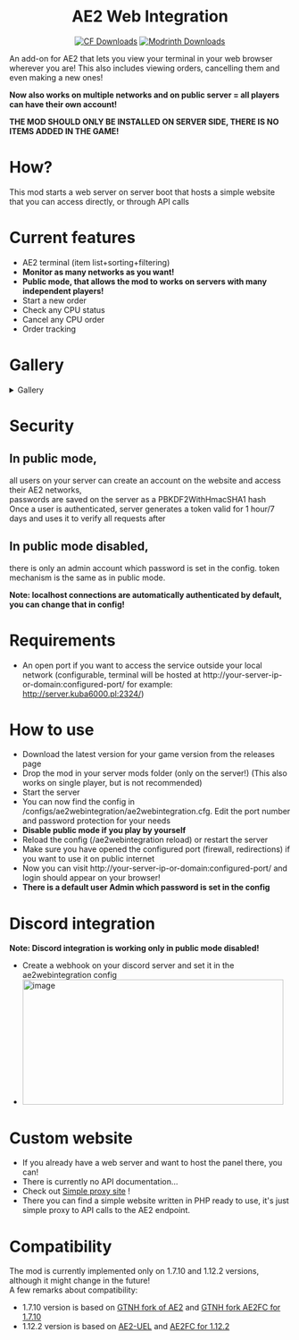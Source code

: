 <div align=center>

# AE2 Web Integration

[![CF Downloads](https://cf.way2muchnoise.eu/full_1122761_downloads.svg)](https://www.curseforge.com/minecraft/mc-mods/ae2-web-integration) [![Modrinth Downloads](https://img.shields.io/modrinth/dt/8MGTfmHF?logo=modrinth)
](https://modrinth.com/mod/ae2-web-integration)

</div>

An add-on for AE2 that lets you view your terminal in your web browser wherever you are! This also includes viewing orders, cancelling them and even making a new ones!   

**Now also works on multiple networks and on public server = all players can have their own account!**   

**THE MOD SHOULD ONLY BE INSTALLED ON SERVER SIDE, THERE IS NO ITEMS ADDED IN THE GAME!**

# How?

This mod starts a web server on server boot that hosts a simple website that you can access directly, or through API calls

# Current features

- AE2 terminal (item list+sorting+filtering)
- **Monitor as many networks as you want!**
- **Public mode, that allows the mod to works on servers with many independent players!**
- Start a new order
- Check any CPU status
- Cancel any CPU order
- Order tracking

# Gallery

<details>
<summary>Gallery</summary>

<img width="2560" height="1440" alt="image" src="https://github.com/user-attachments/assets/9363c6c4-26dd-46fe-a6c2-84111338e6b0" />
<img width="737" height="70" alt="image" src="https://github.com/user-attachments/assets/2d95024e-25ca-415f-a63d-945f2c906302" />
<img width="2560" height="1440" alt="image" src="https://github.com/user-attachments/assets/c880a117-75d3-4d53-9ebf-db67135a3275" />
<img width="2560" height="1440" alt="image" src="https://github.com/user-attachments/assets/2aeb72af-7abf-4cad-9a7a-1f66bd243594" />

</details>

# Security

## In public mode,

all users on your server can create an account on the website and access their AE2 networks,  
passwords are saved on the server as a PBKDF2WithHmacSHA1 hash  
Once a user is authenticated, server generates a token valid for 1 hour/7 days and uses it to verify all requests after  

## In public mode disabled,
 there is only an admin account which password is set in the config.
token mechanism is the same as in public mode.

**Note: localhost connections are automatically authenticated by default, you can change that in config!**

# Requirements

- An open port if you want to access the service outside your local network (configurable, terminal will be hosted at http://your-server-ip-or-domain:configured-port/ for example: http://server.kuba6000.pl:2324/)

# How to use

- Download the latest version for your game version from the releases page
- Drop the mod in your server mods folder (only on the server!) (This also works on single player, but is not recommended)
- Start the server
- You can now find the config in /configs/ae2webintegration/ae2webintegration.cfg. Edit the port number and password protection for your needs
- **Disable public mode if you play by yourself**
- Reload the config (/ae2webintegration reload) or restart the server
- Make sure you have opened the configured port (firewall, redirections) if you want to use it on public internet
- Now you can visit http://your-server-ip-or-domain:configured-port/ and login should appear on your browser!
- **There is a default user Admin which password is set in the config**

# Discord integration

**Note: Discord integration is working only in public mode disabled!**
- Create a webhook on your discord server and set it in the ae2webintegration config
- <img width="467" height="224" alt="image" src="https://github.com/user-attachments/assets/f9f7635d-676c-40a3-8334-f7fa35e5867a" />


# Custom website

- If you already have a web server and want to host the panel there, you can!
- There is currently no API documentation...
- Check out [Simple proxy site](https://github.com/kuba6000/AE2-Web-Integration/tree/master/example_website) !
- There you can find a simple website written in PHP ready to use, it's just simple proxy to API calls to the AE2 endpoint.

# Compatibility

The mod is currently implemented only on 1.7.10 and 1.12.2 versions, although it might change in the future!   
A few remarks about compatibility:
- 1.7.10 version is based on [GTNH fork of AE2](https://github.com/GTNewHorizons/Applied-Energistics-2-Unofficial) and [GTNH fork AE2FC for 1.7.10](https://github.com/GTNewHorizons/AE2FluidCraft-Rework)
- 1.12.2 version is based on [AE2-UEL](https://github.com/AE2-UEL/Applied-Energistics-2) and [AE2FC for 1.12.2](https://github.com/AE2-UEL/AE2FluidCraft-Rework/)
